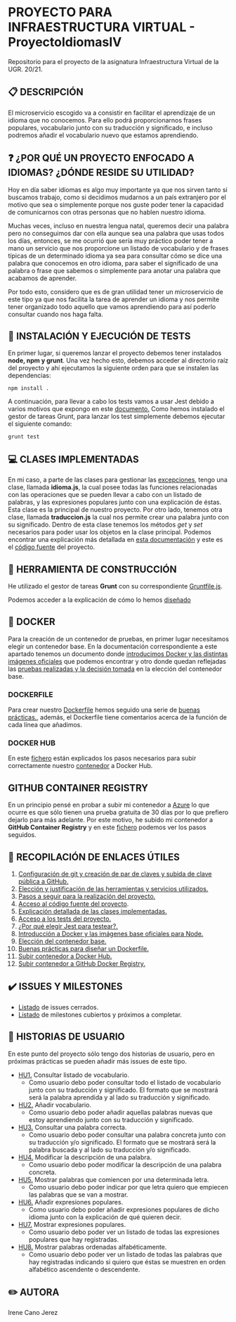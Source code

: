 # PROYECTO PARA INFRAESTRUCTURA VIRTUAL - ProyectoIdiomasIV
Repositorio para el proyecto de la asignatura Infraestructura Virtual de la UGR. 20/21.


## :clipboard: DESCRIPCIÓN
 El microservicio escogido va a consistir en facilitar el aprendizaje de un idioma que no conocemos. Para ello podrá proporcionarnos frases populares, vocabulario junto con su traducción y significado, e incluso podremos añadir el vocabulario nuevo que estamos aprendiendo.

 ## :question: ¿POR QUÉ UN PROYECTO ENFOCADO A IDIOMAS? ¿DÓNDE RESIDE SU UTILIDAD?
 Hoy en día saber idiomas es algo muy importante ya que nos sirven tanto si buscamos trabajo, como si decidimos mudarnos a un país extranjero por el motivo que sea o simplemente porque nos guste poder tener la capacidad de comunicarnos con otras personas que no hablen nuestro idioma.

 Muchas veces, incluso en nuestra lengua natal, queremos decir una palabra pero no conseguimos dar con ella aunque sea una palabra que usas todos los días, entonces, se me ocurrió que sería muy práctico poder tener a mano un servicio que nos proporcione un listado de vocabulario y de frases típicas de un determinado idioma ya sea para consultar cómo se dice una palabra que conocemos en otro idioma, para saber el significado de una palabra o frase que sabemos o simplemente para anotar una palabra que acabamos de aprender.

 Por todo esto, considero que es de gran utilidad tener un microservicio de este tipo ya que nos facilita la tarea de aprender un idioma y nos permite tener organizado todo aquello que vamos aprendiendo para así poderlo consultar cuando nos haga falta.

## :mag_right: INSTALACIÓN Y EJECUCIÓN DE TESTS
En primer lugar, si queremos lanzar el proyecto debemos tener instalados **node, npm y grunt**. Una vez hecho esto, debemos acceder al directorio raíz del proyecto y ahí ejecutamos la siguiente orden para que se instalen las dependencias:
~~~
npm install .
~~~

A continuación, para llevar a cabo los tests vamos a usar Jest debido a varios motivos que expongo en este [documento.](https://github.com/irenecj/ProyectoIdiomasIV/blob/master/docs/test-jest.md)
Como hemos instalado el gestor de tareas Grunt, para lanzar los test simplemente debemos ejecutar el siguiente comando:
~~~
grunt test
~~~


## :computer: CLASES IMPLEMENTADAS
En mi caso, a parte de las clases para gestionar las [excepciones](https://github.com/irenecj/proyecto-idiomas/tree/master/src/excepciones), tengo una clase, llamada **idioma.js**, la cual posee todas las funciones relacionadas con las operaciones que se pueden llevar a cabo con un listado de palabras, y las expresiones populares junto con una explicación de éstas. Esta clase es la principal de nuestro proyecto.
Por otro lado, tenemos otra clase, llamada **traduccion.js** la cual nos permite crear una palabra junto con su significado. Dentro de esta clase tenemos los métodos *get* y *set* necesarios para poder usar los objetos en la clase principal.
Podemos encontrar una explicación más detallada en [esta documentación](https://github.com/irenecj/ProyectoIdiomasIV/blob/master/docs/idioma-traduccion.md) y este es el [código fuente](https://github.com/irenecj/ProyectoIdiomasIV/tree/master/src) del proyecto.


## :wrench: HERRAMIENTA DE CONSTRUCCIÓN
He utilizado el gestor de tareas **Grunt** con su correspondiente [Gruntfile.js](https://github.com/irenecj/ProyectoIdiomasIV/blob/master/Gruntfile.js).

Podemos acceder a la explicación de cómo lo hemos [diseñado](https://github.com/irenecj/proyecto-idiomas/blob/master/docs/gruntfile-docu.md)

## :whale2: DOCKER
Para la creación de un contenedor de pruebas, en primer lugar necesitamos elegir un contenedor base.
En la documentación correspondiente a este apartado tenemos un documento donde [introducimos Docker y las distintas imágenes oficiales](https://github.com/irenecj/ProyectoIdiomasIV/blob/master/docs/intro-Docker.md) que podemos encontrar y otro donde quedan reflejadas las [pruebas realizadas y la decisión tomada](https://github.com/irenecj/ProyectoIdiomasIV/blob/master/docs/pruebas-docker.md) en la elección del contenedor base.

### DOCKERFILE
Para crear nuestro [Dockerfile](https://github.com/irenecj/ProyectoIdiomasIV/blob/master/Dockerfile) hemos seguido una serie de [buenas prácticas.](https://github.com/irenecj/ProyectoIdiomasIV/blob/master/docs/buenas-practicas-docker.md), además, el Dockerfile tiene comentarios acerca de la función de cada línea que añadimos.

### DOCKER HUB
En este [fichero](https://github.com/irenecj/ProyectoIdiomasIV/blob/master/docs/docker-hub.md) están explicados los pasos necesarios para subir correctamente nuestro [contenedor](https://hub.docker.com/r/irenecj/proyectoidiomasiv) a Docker Hub.

## GITHUB CONTAINER REGISTRY
En un principio pensé en probar a subir mi contenedor a [Azure](https://azure.microsoft.com/es-es/) lo que ocurre es que sólo tienen una prueba gratuita de 30 días por lo que prefiero dejarlo para más adelante. Por este motivo, he subido mi contenedor a **GitHub Container Registry** y en este [fichero](https://github.com/irenecj/ProyectoIdiomasIV/blob/master/docs/github-container-registry.md) podemos ver los pasos seguidos.

## :closed_book: RECOPILACIÓN DE ENLACES ÚTILES
1.  [Configuración de git y creación de par de claves y subida de clave pública a GitHub.](https://github.com/irenecj/ProyectoIdiomasIV/blob/master/docs/config.md)
2. [Elección y justificación de las herramientas y servicios utilizados.](https://github.com/irenecj/ProyectoIdiomasIV/blob/master/docs/herramientas.md)
3. [Pasos a seguir para la realización del proyecto.](https://github.com/irenecj/ProyectoIdiomasIV/blob/master/docs/pasos.md)
4. [Acceso al código fuente del proyecto](https://github.com/irenecj/ProyectoIdiomasIV/tree/master/src).
5. [Explicación detallada de las clases implementadas.](https://github.com/irenecj/ProyectoIdiomasIV/blob/master/docs/idioma-traduccion.md)
6. [Acceso a los tests del proyecto.](https://github.com/irenecj/ProyectoIdiomasIV/tree/master/tests)
7. [¿Por qué elegir Jest para testear?.](https://github.com/irenecj/ProyectoIdiomasIV/blob/master/docs/test-jest.md)
8. [Introducción a Docker y las imágenes base oficiales para Node.](https://github.com/irenecj/ProyectoIdiomasIV/blob/master/docs/intro-Docker.md)
9. [Elección del contenedor base.](https://github.com/irenecj/ProyectoIdiomasIV/blob/master/docs/pruebas-docker.md)
10. [Buenas prácticas para diseñar un Dockerfile.](https://github.com/irenecj/ProyectoIdiomasIV/blob/master/docs/buenas-practicas-docker.md)
11. [Subir contenedor a Docker Hub.](https://github.com/irenecj/ProyectoIdiomasIV/blob/master/docs/docker-hub.md)
12. [Subir contenedor a GitHub Docker Registry.](https://github.com/irenecj/ProyectoIdiomasIV/blob/master/docs/github-container-registry.md)

## :heavy_check_mark: ISSUES Y MILESTONES
- [Listado](https://github.com/irenecj/ProyectoIdiomasIV/issues?q=is%3Aissue+is%3Aclosed) de issues cerrados.
- [Listado](https://github.com/irenecj/ProyectoIdiomasIV/milestones) de milestones cubiertos y próximos a completar.

## :page_facing_up: HISTORIAS DE USUARIO
En este punto del proyecto sólo tengo dos historias de usuario, pero en próximas prácticas se pueden añadir más issues de este tipo.
- [HU1.](https://github.com/irenecj/ProyectoIdiomasIV/issues/6) Consultar listado de vocabulario.
  * Como usuario debo poder consultar todo el listado de vocabulario junto con su traducción y significado. El formato que se mostrará será la palabra aprendida y al lado su traducción y significado.
- [HU2.](https://github.com/irenecj/ProyectoIdiomasIV/issues/7) Añadir vocabulario.
  * Como usuario debo poder añadir aquellas palabras nuevas que estoy aprendiendo junto con su traducción y significado.
- [HU3.](https://github.com/irenecj/ProyectoIdiomasIV/issues/17) Consultar una palabra correcta.
  * Como usuario debo poder consultar una palabra concreta junto con su traducción y/o significado. El formato que se mostrará será la palabra buscada y al lado su traducción y/o significado.
- [HU4.](https://github.com/irenecj/ProyectoIdiomasIV/issues/18) Modificar la descripción de una palabra.
  * Como usuario debo poder modificar la descripción de una palabra concreta.
- [HU5.](https://github.com/irenecj/ProyectoIdiomasIV/issues/20) Mostrar palabras que comiencen por una determinada letra.
  * Como usuario debo poder indicar por que letra quiero que empiecen las palabras que se van a mostrar.
- [HU6.](https://github.com/irenecj/ProyectoIdiomasIV/issues/21) Añadir expresiones populares.
  * Como usuario debo poder añadir expresiones populares de dicho idioma junto con la explicación de qué quieren decir.
- [HU7.](https://github.com/irenecj/ProyectoIdiomasIV/issues/22) Mostrar expresiones populares.
  * Como usuario debo poder ver un listado de todas las expresiones populares que hay registradas.
- [HU8.](https://github.com/irenecj/ProyectoIdiomasIV/issues/25) Mostrar palabras ordenadas alfabéticamente.
  * Como usuario debo poder ver un listado de todas las palabras que hay registradas indicando si quiero que éstas se muestren en orden alfabético ascendente o descendente.


## :pencil2: AUTORA
Irene Cano Jerez
